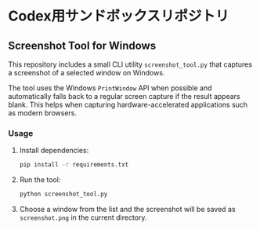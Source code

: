 # Codex用サンドボックスリポジトリ

## Screenshot Tool for Windows

This repository includes a small CLI utility `screenshot_tool.py` that captures a screenshot of a selected window on Windows.

The tool uses the Windows `PrintWindow` API when possible and automatically falls back to a regular screen capture if the result appears blank. This helps when capturing hardware-accelerated applications such as modern browsers.

### Usage

1. Install dependencies:
   ```bash
   pip install -r requirements.txt
   ```
2. Run the tool:
   ```bash
   python screenshot_tool.py
   ```
3. Choose a window from the list and the screenshot will be saved as `screenshot.png` in the current directory.
